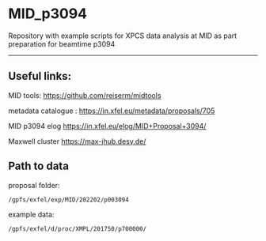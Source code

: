 # MID_p3094
Repository with example scripts for XPCS data analysis at MID as part preparation for beamtime p3094

-----------------------------

## Useful links: 

MID tools: https://github.com/reiserm/midtools

metadata catalogue : https://in.xfel.eu/metadata/proposals/705

MID p3094 elog https://in.xfel.eu/elog/MID+Proposal+3094/

Maxwell cluster https://max-jhub.desy.de/


## Path to data 

proposal folder:
```bash
/gpfs/exfel/exp/MID/202202/p003094
```

example data:
```bash
/gpfs/exfel/d/proc/XMPL/201750/p700000/
```
